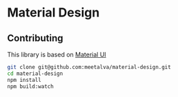 # Material Design
## Contributing

This library is based on [Material UI](https://material-ui.com/)

```sh
git clone git@github.com:meetalva/material-design.git
cd material-design
npm install
npm build:watch
```
